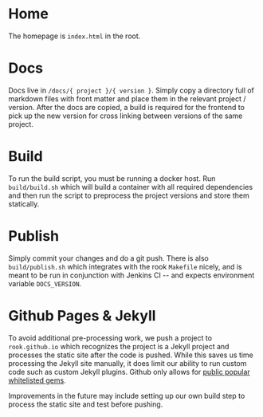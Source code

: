 # Home

The homepage is `index.html` in the root.

# Docs

Docs live in `/docs/{ project }/{ version }`.  Simply copy a directory full of markdown files with front matter
and place them in the relevant project / version.  After the docs are copied, a build is required for the frontend
to pick up the new version for cross linking between versions of the same project.

# Build

To run the build script, you must be running a docker host.  Run `build/build.sh` which will build a container
with all required dependencies and then run the script to preprocess the project versions and store them statically.

# Publish

Simply commit your changes and do a git push.  There is also `build/publish.sh` which integrates with the rook `Makefile`
nicely, and is meant to be run in conjunction with Jenkins CI -- and expects environment variable `DOCS_VERSION`.

# Github Pages & Jekyll

To avoid additional pre-processing work, we push a project to `rook.github.io` which recognizes the project
is a Jekyll project and processes the static site after the code is pushed.  While this saves us time
processing the Jekyll site manually, it does limit our ability to run custom code such as custom Jekyll
plugins.  Github only allows for [public popular whitelisted gems](https://help.github.com/articles/adding-jekyll-plugins-to-a-github-pages-site/).

Improvements in the future may include setting up our own build step to process the static site and test before pushing.
